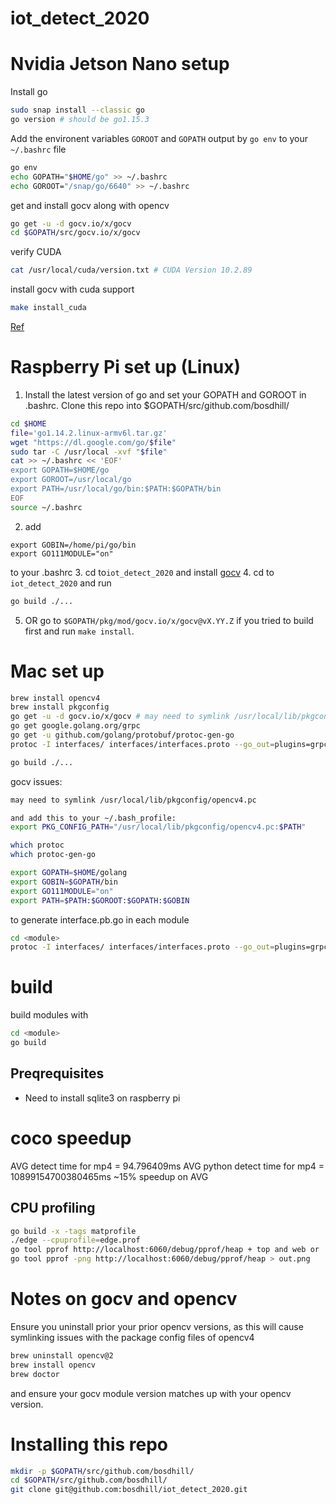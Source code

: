 # iot_detect_2020


# Nvidia Jetson Nano setup
Install go

``` sh
sudo snap install --classic go
go version # should be go1.15.3
```

Add the environent variables `GOROOT` and `GOPATH` output by `go env` to your `~/.bashrc` file

``` sh
go env
echo GOPATH="$HOME/go" >> ~/.bashrc
echo GOROOT="/snap/go/6640" >> ~/.bashrc
```

get and install gocv along with opencv

``` sh
go get -u -d gocv.io/x/gocv
cd $GOPATH/src/gocv.io/x/gocv
```
verify CUDA

``` sh
cat /usr/local/cuda/version.txt # CUDA Version 10.2.89
```
install gocv with cuda support

``` sh
make install_cuda
```

[Ref](https://github.com/hybridgroup/gocv#ubuntulinux)

# Raspberry Pi set up (Linux)

1. Install the latest version of go and set your GOPATH and GOROOT in .bashrc. Clone this repo into $GOPATH/src/github.com/bosdhill/

``` sh
cd $HOME
file='go1.14.2.linux-armv6l.tar.gz'
wget "https://dl.google.com/go/$file"
sudo tar -C /usr/local -xvf "$file"
cat >> ~/.bashrc << 'EOF'
export GOPATH=$HOME/go
export GOROOT=/usr/local/go
export PATH=/usr/local/go/bin:$PATH:$GOPATH/bin
EOF
source ~/.bashrc
```

2. add

```
export GOBIN=/home/pi/go/bin
export GO111MODULE="on"
```

to your .bashrc
3. cd to`iot_detect_2020` and install [gocv](https://gocv.io/getting-started/linux/)
4. cd to `iot_detect_2020` and run

``` sh
go build ./...
```
5. OR go to `$GOPATH/pkg/mod/gocv.io/x/gocv@vX.YY.Z` if you tried to build first and run `make install`.

# Mac set up
``` sh
brew install opencv4
brew install pkgconfig
go get -u -d gocv.io/x/gocv # may need to symlink /usr/local/lib/pkgconfig/opencv4.pc
go get google.golang.org/grpc
go get -u github.com/golang/protobuf/protoc-gen-go
protoc -I interfaces/ interfaces/interfaces.proto --go_out=plugins=grpc:interfaces

go build ./...
```

gocv issues:

``` sh
may need to symlink /usr/local/lib/pkgconfig/opencv4.pc

and add this to your ~/.bash_profile:
export PKG_CONFIG_PATH="/usr/local/lib/pkgconfig/opencv4.pc:$PATH"
```

``` sh
which protoc
which protoc-gen-go

export GOPATH=$HOME/golang
export GOBIN=$GOPATH/bin
export GO111MODULE="on"
export PATH=$PATH:$GOROOT:$GOPATH:$GOBIN
```

to generate interface.pb.go in each module
``` sh
cd <module>
protoc -I interfaces/ interfaces/interfaces.proto --go_out=plugins=grpc:interfaces
```

# build

build modules with
``` sh
cd <module>
go build
```


## Preqrequisites
- Need to install sqlite3 on raspberry pi
# coco speedup
AVG detect time for mp4 = 94.796409ms
AVG python detect time for mp4 = 10899154700380465ms
~15% speedup on AVG

## CPU profiling
``` sh
go build -x -tags matprofile
./edge --cpuprofile=edge.prof
go tool pprof http://localhost:6060/debug/pprof/heap + top and web or
go tool pprof -png http://localhost:6060/debug/pprof/heap > out.png
```


# Notes on gocv and opencv

Ensure you uninstall prior your prior opencv versions, as this will cause symlinking issues
with the package config files of opencv4
``` sh
brew uninstall opencv@2
brew install opencv
brew doctor
```
and ensure your gocv module version matches up with your opencv version.

# Installing this repo
``` sh
mkdir -p $GOPATH/src/github.com/bosdhill/
cd $GOPATH/src/github.com/bosdhill/
git clone git@github.com:bosdhill/iot_detect_2020.git
```